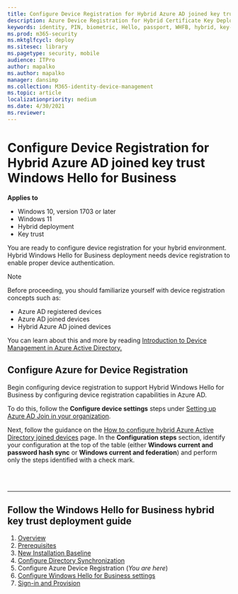 ```yaml
---
title: Configure Device Registration for Hybrid Azure AD joined key trust Windows Hello for Business
description: Azure Device Registration for Hybrid Certificate Key Deployment (Windows Hello for Business)
keywords: identity, PIN, biometric, Hello, passport, WHFB, hybrid, key-trust, device, registration
ms.prod: m365-security
ms.mktglfcycl: deploy
ms.sitesec: library
ms.pagetype: security, mobile
audience: ITPro
author: mapalko
ms.author: mapalko
manager: dansimp
ms.collection: M365-identity-device-management
ms.topic: article
localizationpriority: medium
ms.date: 4/30/2021
ms.reviewer: 
---
```

# Configure Device Registration for Hybrid Azure AD joined key trust Windows Hello for Business

**Applies to**
-  Windows 10, version 1703 or later
-  Windows 11
-  Hybrid deployment
-  Key trust

 
You are ready to configure device registration for your hybrid environment. Hybrid Windows Hello for Business deployment needs device registration to enable proper device authentication.   

> [!NOTE]
> Before proceeding, you should familiarize yourself with device registration concepts such as:
> * Azure AD registered devices
> * Azure AD joined devices
> * Hybrid Azure AD joined devices
>
> You can learn about this and more by reading [Introduction to Device Management in Azure Active Directory.](/azure/active-directory/device-management-introduction)

## Configure Azure for Device Registration
Begin configuring device registration to support Hybrid Windows Hello for Business by configuring device registration capabilities in Azure AD. 

To do this, follow the **Configure device settings** steps under [Setting up Azure AD Join in your organization](/azure/active-directory/devices/device-management-azure-portal).

Next, follow the guidance on the [How to configure hybrid Azure Active Directory joined devices](/azure/active-directory/devices/hybrid-azuread-join-manual) page. In the **Configuration steps** section, identify your configuration at the top of the table (either **Windows current and password hash sync** or **Windows current and federation**) and perform only the steps identified with a check mark.


<br><br>

<hr>

## Follow the Windows Hello for Business hybrid key trust deployment guide
1. [Overview](hello-hybrid-cert-trust.md)
2. [Prerequisites](hello-hybrid-cert-trust-prereqs.md)
3. [New Installation Baseline](hello-hybrid-key-new-install.md)
4. [Configure Directory Synchronization](hello-hybrid-key-trust-dirsync.md)
5. Configure Azure Device Registration (*You are here*)
6. [Configure Windows Hello for Business settings](hello-hybrid-key-whfb-settings.md)
7. [Sign-in and Provision](hello-hybrid-key-whfb-provision.md)